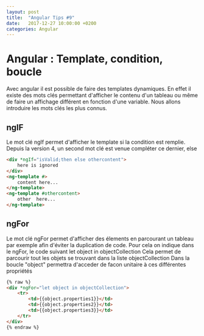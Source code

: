 ```yaml
---
layout: post
title:  "Angular Tips #9"
date:   2017-12-27 10:00:00 +0200
categories: Angular
---
```

# Angular : Template, condition, boucle

Avec angular il est possible de faire des templates dynamiques. En effet il existe des mots clés permettant d'afficher le contenu d'un tableau ou même de faire un affichage différent en fonction d'une variable. Nous allons introduire les mots clés les plus connus. 

## ngIF

Le mot clé ngIf permet d'afficher le template si la condition est remplie. Depuis la version 4, un second mot clé est venue compléter ce dernier, else


```html
<div *ngIf="isValid;then else othercontent">
	here is ignored
</div>
<ng-template #>
	content here...
</ng-template>
<ng-template #othercontent>
	other  here...
</ng-template>
```


## ngFor
Le mot clé ngFor permet d'afficher des élements en parcourant un tableau par exemple afin d'éviter la duplication de code. Pour cela on indique dans le ngFor, le code suivant let object in objectCollection Cela permet de parcourir tout les objets se trouvant dans la liste objectCollection Dans la boucle "object" permettra d'acceder de facon unitaire à ces différentes propriétés

```html
{% raw %}
<div *ngFor="let object in objectCollection">
	<tr>
		<td>{{object.properties1}}</td>
		<td>{{object.properties2}}</td>
		<td>{{object.properties3}}</td>
	</tr>
</div>
{% endraw %}
```